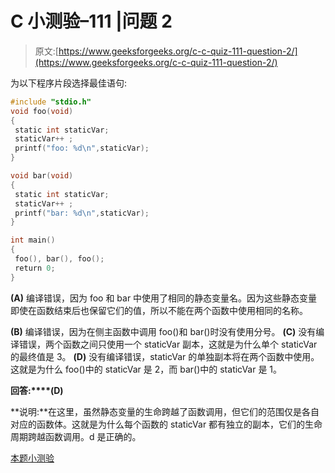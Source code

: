 # C 小测验–111 |问题 2

> 原文:[https://www.geeksforgeeks.org/c-c-quiz-111-question-2/](https://www.geeksforgeeks.org/c-c-quiz-111-question-2/)

为以下程序片段选择最佳语句:

```cpp
#include "stdio.h"
void foo(void)
{
 static int staticVar;
 staticVar++ ;
 printf("foo: %d\n",staticVar);
}

void bar(void)
{
 static int staticVar;
 staticVar++ ;
 printf("bar: %d\n",staticVar);
}

int main()
{
 foo(), bar(), foo();
 return 0;
}
```

**(A)** 编译错误，因为 foo 和 bar 中使用了相同的静态变量名。因为这些静态变量即使在函数结束后也保留它们的值，所以不能在两个函数中使用相同的名称。

**(B)** 编译错误，因为在侧主函数中调用 foo()和 bar()时没有使用分号。
**(C)** 没有编译错误，两个函数之间只使用一个 staticVar 副本，这就是为什么单个 staticVar 的最终值是 3。
**(D)** 没有编译错误，staticVar 的单独副本将在两个函数中使用。这就是为什么 foo()中的 staticVar 是 2，而 bar()中的 staticVar 是 1。

**回答:****(D)**

**说明:**在这里，虽然静态变量的生命跨越了函数调用，但它们的范围仅是各自对应的函数体。这就是为什么每个函数的 staticVar 都有独立的副本，它们的生命周期跨越函数调用。d 是正确的。

[本题小测验](https://www.geeksforgeeks.org/c-quiz-111-gq/)